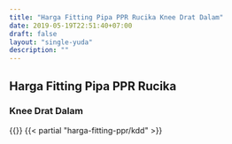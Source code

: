 ```yaml
---
title: "Harga Fitting Pipa PPR Rucika Knee Drat Dalam"
date: 2019-05-19T22:51:40+07:00
draft: false
layout: "single-yuda"
description: ""
---
```


## Harga Fitting Pipa PPR Rucika
### Knee Drat Dalam
{{<kontak-button>}}
{{< partial "harga-fitting-ppr/kdd" >}}
